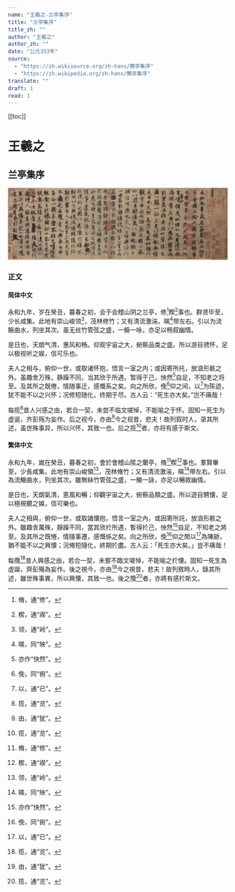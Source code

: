 ```yaml
---
name: "王羲之-兰亭集序"
title: "兰亭集序"
title_zh: ""
author: "王羲之"
author_zh: ""
date: "公元353年"
source:
  - "https://zh.wikisource.org/zh-hans/蘭亭集序"
  - "https://zh.wikipedia.org/zh-hans/蘭亭集序"
translate: ""
draft: 1
read: 1
---
```


[[toc]]

# 王羲之

## 兰亭集序

![《兰亭集序》唐朝冯承素摹本（“神龙本”）](../images/lan-ting-ji-xu.jpg)

### 正文

<!-- tabs:start -->

#### **简体中文**

永和九年，岁在癸丑，暮春之初，会于会稽山阴之兰亭，修[^1]稧[^2]事也。群贤毕至，少长咸集。此地有崇山峻领[^3]，茂林修竹；又有清流激湍，暎[^4]带左右。引以为流觞曲水，列坐其次。虽无丝竹管弦之盛，一觞一咏，亦足以畅叙幽情。

是日也，天朗气清，惠风和畅。仰观宇宙之大，俯察品类之盛。所以游目骋怀，足以极视听之娱，信可乐也。

夫人之相与，俯仰一世，或取诸怀抱，悟言一室之内；或因寄所托，放浪形骸之外。虽趣舍万殊，静躁不同，当其欣于所遇，暂得于己，怏然[^5]自足，不知老之将至。及其所之既倦，情随事迁，感慨系之矣。向之所欣，俛[^6]仰之间，以[^7]为陈迹，犹不能不以之兴怀；况修短随化，终期于尽。古人云：“死生亦大矣。”岂不痛哉！

每揽[^8]昔人兴感之由，若合一契，未尝不临文嗟悼，不能喻之于怀。固知一死生为虚诞，齐彭殇为妄作。后之视今，亦由[^9]今之视昔，悲夫！故列叙时人，录其所述，虽世殊事异，所以兴怀，其致一也。后之揽[^10]者，亦将有感于斯文。

#### **繁体中文**

永和九年，嵗在癸丑，暮春之初，會於會稽山隂之蘭亭，脩[^1]稧[^2]事也。羣賢畢至，少長咸集。此地有崇山峻領[^3]，茂林脩竹；又有清流激湍，暎[^4]帶左右。引以為流觴曲水，列坐其次。雖無絲竹管弦之盛，一觴一詠，亦足以暢敘幽情。

是日也，天朗氣清，恵風和暢；仰觀宇宙之大，俯察品類之盛。所以遊目騁懐，足以極視聽之娛，信可樂也。

夫人之相與，俯仰一世，或取諸懐抱，悟言一室之內，或因寄所託，放浪形骸之外。雖趣舎萬殊，靜躁不同，當其欣扵所遇，暫得扵己，怏然[^5]自足，不知老之將至。及其所之既惓，情隨事遷，感慨係之矣。向之所欣，俛[^6]仰之閒以[^7]為陳跡，猶不能不以之興懐；況脩短隨化，終期扵盡。古人云：「死生亦大矣。」豈不痛哉！

每攬[^8]昔人興感之由，若合一契，未嘗不臨文嗟悼，不能喻之扵懐。固知一死生為虛誕，齊彭殤為妄作。後之視今，亦由[^9]今之視昔，悲夫！故列敘時人，錄其所述，雖世殊事異，所以興懐，其致一也。後之攬[^10]者，亦將有感扵斯文。

<!-- tabs:end -->

[^1]: 脩，通“修”。
[^2]: 稧，通“禊”。
[^3]: 领，通“岭”。
[^4]: 暎，同“映”。
[^5]: 亦作“快然”。
[^6]: 俛，同“俯”。
[^7]: 以，通“已”。
[^8]: 揽，通“览”。
[^9]: 由，通“犹”。
[^10]: 揽，通“览”。
